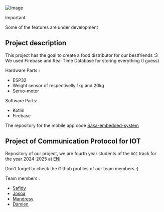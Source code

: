![Image](https://github.com/user-attachments/assets/031d2699-0f9d-4ce1-a10c-3d6282a2146a)


> [!IMPORTANT]
> Some of the features are under development

## Project description
This project has the goal to create a food distributor for our bestfriends :3\
We used Firebase and Real Time Database for storing everything (I guess)

Hardware Parts : 
 - ESP32
 - Weight sensor of respectivelly 1kg and 20kg
 - Servo-motor

Software Parts:
 - Kotlin
 - Firebase

The repository for the mobile app code [Saka-embedded-system](https://github.com/disikoX/Saka-embedded-system)

## Project of Communication Protocol for IOT
Repository of our project, we are fourth year students of the `OCC` track for the year 2024-2025 at [ENI](https://eni.mg/)

Don't forget to check the Github profiles of our team members :)

Team members : 
  - [Safidy](https://github.com/akiraNC) 
  - [Josoa](https://github.com/josoa-ramaroson) 
  - [Mandresy](https://github.com/Yserdnam) 
  - [Damien](https://github.com/disikoX) 
